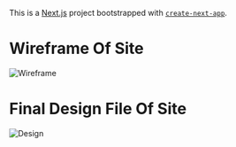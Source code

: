This is a [Next.js](https://nextjs.org) project bootstrapped with [`create-next-app`](https://nextjs.org/docs/app/api-reference/cli/create-next-app).

# Wireframe Of Site 

![Wireframe](https://imagedelivery.net/QW0bMmszwT7H1KYN0qIv0Q/24bfa8da-a20e-4100-304e-1346aa0fee00/wireframe)

# Final Design File Of Site

![Design](https://imagedelivery.net/QW0bMmszwT7H1KYN0qIv0Q/40b27ea5-2681-4902-62dd-d9ba83655200/design)
